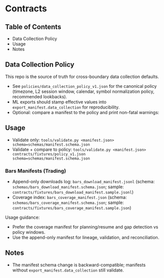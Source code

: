 # Contracts

## Table of Contents

- Data Collection Policy
- Usage
- Notes

## Data Collection Policy

This repo is the source of truth for cross-boundary data collection defaults.

- See `policies/data_collection_policy_v1.json` for the canonical policy (timezone, L2 session window, calendar, symbol normalization policy, recommended lookbacks).
- ML exports should stamp effective values into `export_manifest.data_collection` for reproducibility.
- Optional: compare a manifest to the policy and print non-fatal warnings:

## Usage

- Validate only: `tools/validate.py <manifest.json> schema=schemas/manifest.schema.json`
- Validate + compare to policy: `tools/validate.py <manifest.json> contracts/fixtures/policy_v1.json schema=schemas/manifest.schema.json`

### Bars Manifests (Trading)

- Append-only downloads log: `bars_download_manifest.jsonl` (schema: `schemas/bars_download_manifest.schema.json`; sample: `contracts/fixtures/bars_download_manifest.sample.jsonl`)
- Coverage index: `bars_coverage_manifest.json` (schema: `schemas/bars_coverage_manifest.schema.json`; sample: `contracts/fixtures/bars_coverage_manifest.sample.json`)

Usage guidance:
- Prefer the coverage manifest for planning/resume and gap detection vs policy windows.
- Use the append-only manifest for lineage, validation, and reconciliation.

## Notes

- The manifest schema change is backward-compatible; manifests without `export_manifest.data_collection` still validate.
